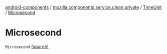 [android-components](../../index.md) / [mozilla.components.service.glean.private](../index.md) / [TimeUnit](index.md) / [Microsecond](./-microsecond.md)

# Microsecond

`Microsecond` [(source)](https://github.com/mozilla-mobile/android-components/blob/master/components/service/glean/src/main/java/mozilla/components/service/glean/private/TimeUnit.kt#L13)